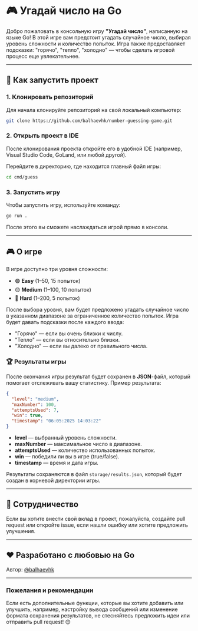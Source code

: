 # 🎮 Угадай число на Go

Добро пожаловать в консольную игру **"Угадай число"**, написанную на языке Go! В этой игре вам предстоит угадать случайное число, выбирая уровень сложности и количество попыток. Игра также предоставляет подсказки: "горячо", "тепло", "холодно" — чтобы сделать игровой процесс еще увлекательнее.

---

## 🚀 Как запустить проект

### 1. Клонировать репозиторий

Для начала клонируйте репозиторий на свой локальный компьютер:

```bash
git clone https://github.com/balhaevhk/number-guessing-game.git
```

### 2. Открыть проект в IDE

После клонирования проекта откройте его в удобной IDE (например, Visual Studio Code, GoLand, или любой другой).

Перейдите в директорию, где находится главный файл игры:

```bash
cd cmd/guess
```

### 3. Запустить игру

Чтобы запустить игру, используйте команду:

```bash
go run .
```

После этого вы сможете наслаждаться игрой прямо в консоли.

---

## 🎮 О игре

В игре доступно три уровня сложности:

* 🟢 **Easy** (1–50, 15 попыток)
* 🟡 **Medium** (1–100, 10 попыток)
* 🔴 **Hard** (1–200, 5 попыток)

После выбора уровня, вам будет предложено угадать случайное число в указанном диапазоне за ограниченное количество попыток. Игра будет давать подсказки после каждого ввода:

* "Горячо" — если вы очень близки к числу.
* "Тепло" — если вы относительно близки.
* "Холодно" — если вы далеко от правильного числа.

### 🏆 Результаты игры

После окончания игры результат будет сохранен в **JSON**-файл, который помогает отслеживать вашу статистику. Пример результата:

```json
{
  "level": "medium",
  "maxNumber": 100,
  "attemptsUsed": 7,
  "win": true,
  "timestamp": "06:05:2025 14:03:22"
}
```

* **level** — выбранный уровень сложности.
* **maxNumber** — максимальное число в диапазоне.
* **attemptsUsed** — количество использованных попыток.
* **win** — победили ли вы в игре (true/false).
* **timestamp** — время и дата игры.

Результаты сохраняются в файл `storage/results.json`, который будет создан в корневой директории игры.

---


## 🤝 Сотрудничество

Если вы хотите внести свой вклад в проект, пожалуйста, создайте pull request или откройте issue, если нашли ошибку или хотите предложить улучшения.

---

## ❤️ Разработано с любовью на Go

Автор: [@balhaevhk](https://github.com/balhaevhk)

---

### Пожелания и рекомендации

Если есть дополнительные функции, которые вы хотите добавить или улучшить, например, настройку вывода сообщений или изменение формата сохранения результатов, не стесняйтесь предложить идеи или отправить pull request! 😊
